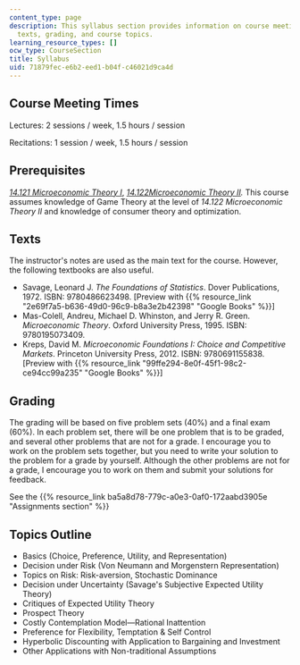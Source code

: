 ```yaml
---
content_type: page
description: This syllabus section provides information on course meeting times, prerequisites,
  texts, grading, and course topics.
learning_resource_types: []
ocw_type: CourseSection
title: Syllabus
uid: 71879fec-e6b2-eed1-b04f-c46021d9ca4d
---
```


Course Meeting Times
--------------------

Lectures: 2 sessions / week, 1.5 hours / session

Recitations: 1 session / week, 1.5 hours / session

Prerequisites
-------------

[_14.121 Microeconomic Theory I_](/courses/14-121-microeconomic-theory-i-fall-2015), _[14.122Microeconomic Theory II](/courses/14-122-microeconomic-theory-ii-fall-2002)._ This course assumes knowledge of Game Theory at the level of _14.122 Microeconomic Theory II_ and knowledge of consumer theory and optimization.

Texts
-----

The instructor's notes are used as the main text for the course. However, the following textbooks are also useful.

*   Savage, Leonard J. _The Foundations of Statistics_. Dover Publications, 1972. ISBN: 9780486623498. \[Preview with {{% resource_link "2e69f7a5-b636-49d0-96c9-b8a3e2b42398" "Google Books" %}}\]
*   Mas-Colell, Andreu, Michael D. Whinston, and Jerry R. Green. _Microeconomic Theory_. Oxford University Press, 1995. ISBN: 9780195073409.
*   Kreps, David M. _Microeconomic Foundations I: Choice and Competitive Markets_. Princeton University Press, 2012. ISBN: 9780691155838. \[Preview with {{% resource_link "99ffe294-8e0f-45f1-98c2-ce94cc99a235" "Google Books" %}}\]

Grading
-------

The grading will be based on five problem sets (40%) and a final exam (60%). In each problem set, there will be one problem that is to be graded, and several other problems that are not for a grade. I encourage you to work on the problem sets together, but you need to write your solution to the problem for a grade by yourself. Although the other problems are not for a grade, I encourage you to work on them and submit your solutions for feedback.

See the {{% resource_link ba5a8d78-779c-a0e3-0af0-172aabd3905e "Assignments section" %}}

Topics Outline
--------------

*   Basics (Choice, Preference, Utility, and Representation)
*   Decision under Risk (Von Neumann and Morgenstern Representation)
*   Topics on Risk: Risk-aversion, Stochastic Dominance
*   Decision under Uncertainty (Savage's Subjective Expected Utility Theory)
*   Critiques of Expected Utility Theory
*   Prospect Theory
*   Costly Contemplation Model—Rational Inattention
*   Preference for Flexibility, Temptation & Self Control
*   Hyperbolic Discounting with Application to Bargaining and Investment
*   Other Applications with Non-traditional Assumptions